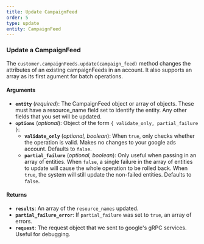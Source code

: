 ```yaml
---
title: Update CampaignFeed
order: 5
type: update
entity: CampaignFeed
---
```


### Update a CampaignFeed

The `customer.campaignFeeds.update(campaign_feed)` method changes the attributes of an existing campaignFeeds in an account. It also supports an array as its first agument for batch operations.

#### Arguments

- **`entity`** (_required_): The CampaignFeed object or array of objects. These must have a resource_name field set to identify the entity. Any other fields that you set will be updated.
- **`options`** (_optional_): Object of the form `{ validate_only, partial_failure }`:
  - **`validate_only`** (_optional, boolean_): When `true`, only checks whether the operation is valid. Makes no changes to your google ads account. Defaults to `false`.
  - **`partial_failure`** (_optional, boolean_): Only useful when passing in an array of entities. When `false`, a single failure in the array of entities to update will cause the whole operation to be rolled back. When `true`, the system will still update the non-failed entities. Defaults to `false`.

#### Returns

- **`results`**: An array of the `resource_names` updated.
- **`partial_failure_error`**: If `partial_failure` was set to `true`, an array of errors.
- **`request`**: The request object that we sent to google's gRPC services. Useful for debugging.
